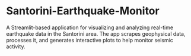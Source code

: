 # Santorini-Earthquake-Monitor
A Streamlit-based application for visualizing and analyzing real-time earthquake data in the Santorini area. The app scrapes geophysical data, processes it, and generates interactive plots to help monitor seismic activity.
